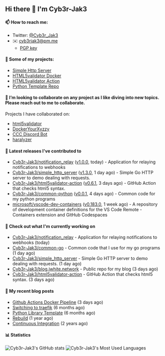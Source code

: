 ## Hi there 👋 I'm Cyb3r-Jak3

#### 📫 How to reach me:
  - Twitter: [@Cyb3r_Jak3](https://twitter.com/Cyb3r_Jak3)
  - ✉️ cyb3rjak3@pm.me
    - [PGP key](https://gist.githubusercontent.com/Cyb3r-Jak3/d1068b61b50239b171faf018a0269f67/raw/b876db002e6b0630795382c0b9134771ffa5fe3a/cyb3rjak3@pm.me.asc)

#### 🔭 Some of my projects:
  - [Simple Http Server](https://github.com/Cyb3r-Jak3/simple_http_server)
  - [HTML5validator Docker](https://github.com/Cyb3r-Jak3/html5validator-docker)
  - [HTML5validator Action](https://github.com/Cyb3r-Jak3/html5validator-action)
  - [Python Template Repo](https://github.com/Cyb3r-Jak3/python_template_repo)

#### 👯 I’m looking to collaborate on any project as I like diving into new topics. Please reach out to me to collaborate.

  Projects I have collaborated on:

  - [html5validator](https://github.com/svenkreiss/html5validator)
  - [DockerYourXyzzy](https://github.com/emcniece/DockerYourXyzzy)
  - [CCC Discord Bot](https://github.com/Competitive-Cyber-Clubs/Discord-Bot)
  - [haralyzer](https://github.com/haralyzer/haralyzer)

#### 🔭 Latest releases I've contributed to

- [Cyb3r-Jak3/notification_relay](https://github.com/Cyb3r-Jak3/notification_relay) ([v1.0.0](https://github.com/Cyb3r-Jak3/notification_relay/releases/tag/v1.0.0), today) - Application for relaying notifications to webhooks
- [Cyb3r-Jak3/simple_http_server](https://github.com/Cyb3r-Jak3/simple_http_server) ([v1.3.0](https://github.com/Cyb3r-Jak3/simple_http_server/releases/tag/v1.3.0), 1 day ago) - Simple Go HTTP server to demo dealing with requests.
- [Cyb3r-Jak3/html5validator-action](https://github.com/Cyb3r-Jak3/html5validator-action) ([v0.6.1](https://github.com/Cyb3r-Jak3/html5validator-action/releases/tag/v0.6.1), 3 days ago) - GitHub Action that checks html5 syntax.
- [Cyb3r-Jak3/common-python](https://github.com/Cyb3r-Jak3/common-python) ([v0.0.1](https://github.com/Cyb3r-Jak3/common-python/releases/tag/v0.0.1), 4 days ago) - Common code for my python programs
- [microsoft/vscode-dev-containers](https://github.com/microsoft/vscode-dev-containers) ([v0.183.0](https://github.com/microsoft/vscode-dev-containers/releases/tag/v0.183.0), 1 week ago) - A repository of development container definitions for the VS Code Remote - Containers extension and GitHub Codespaces

#### 👷 Check out what I'm currently working on

- [Cyb3r-Jak3/notification_relay](https://github.com/Cyb3r-Jak3/notification_relay) - Application for relaying notifications to webhooks (today)
- [Cyb3r-Jak3/common-go](https://github.com/Cyb3r-Jak3/common-go) - Common code that I use for my go programs (1 day ago)
- [Cyb3r-Jak3/simple_http_server](https://github.com/Cyb3r-Jak3/simple_http_server) - Simple Go HTTP server to demo dealing with requests. (1 day ago)
- [Cyb3r-Jak3/blog.jwhite.network](https://github.com/Cyb3r-Jak3/blog.jwhite.network) - Public repo for my blog (3 days ago)
- [Cyb3r-Jak3/html5validator-action](https://github.com/Cyb3r-Jak3/html5validator-action) - GitHub Action that checks html5 syntax. (3 days ago)

#### 📜 My recent blog posts

- [Github Actions Docker Pipeline](https://blog.jwhite.network/Github-Action-Docker/) (3 days ago)
- [Switching to traefik](https://blog.jwhite.network/Traefik/) (6 months ago)
- [Python Library Template](https://blog.jwhite.network/Python-Template/) (6 months ago)
- [Rebuild](https://blog.jwhite.network/Rebuild/) (1 year ago)
- [Continuous Integration](https://blog.jwhite.network/Continuous-Integration/) (2 years ago)


#### 📊 Statistics
![Cyb3r-Jak3's GitHub stats](https://github-readme-stats.vercel.app/api?username=Cyb3r-Jak3&count_private=true&show_icons=true&theme=cobalt)
![Cyb3r-Jak3's Most Used Languages](https://github-readme-stats.vercel.app/api/top-langs/?username=Cyb3r-Jak3&theme=cobalt)
